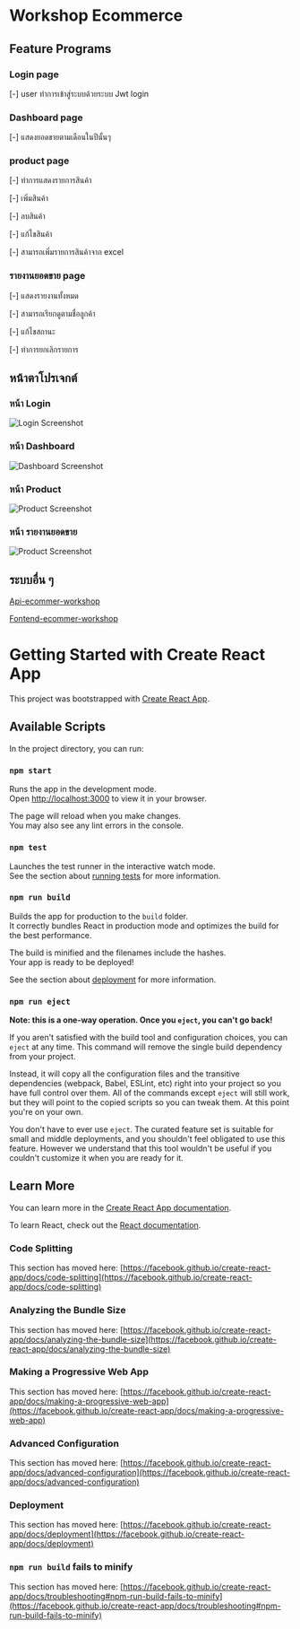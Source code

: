 # Workshop Ecommerce

## Feature Programs

### Login page 
[-] user ทำการเข้าสู่ระบบด้วยระบบ Jwt login

### Dashboard page
[-] แสดงยอดขายตามเดือนในปีนั้นๆ

### product page
[-] ทำการแสดงรายการสินค้า

[-] เพิ่มสินค้า

[-] ลบสินค้า

[-] แก้ไขสินค้า

[-] สามารถเพิ่มรายการสินค้าจาก excel

### รายงานยอดขาย page
[-] แสดงรายงานทั้งหมด

[-] สามารถเรียกดูตามชื่อลูกค้า

[-] แก้ไขสถานะ 

[-] ทำการยกเลิกรายการ
 
## หน้าตาโปรเจกต์

### หน้า Login
![Login Screenshot](./src/assets/Screenshot%202025-07-14%20110312.png)

### หน้า Dashboard
![Dashboard Screenshot](./src/assets/Screenshot%202025-07-14%20111733.png)

### หน้า Product
![Product Screenshot](./src/assets/Screenshot%202025-07-14%20111804.png)

### หน้า รายงานยอดขาย
![Product Screenshot](./src/assets/Screenshot%202025-07-14%20111839.png)

## ระบบอื่น ๆ

[Api-ecommer-workshop](https://github.com/Phenphet/Api-ecommer-workshop)

[Fontend-ecommer-workshop ](https://github.com/Phenphet/Fontend-ecommer-workshop)



# Getting Started with Create React App

This project was bootstrapped with [Create React App](https://github.com/facebook/create-react-app).

## Available Scripts

In the project directory, you can run:

### `npm start`

Runs the app in the development mode.\
Open [http://localhost:3000](http://localhost:3000) to view it in your browser.

The page will reload when you make changes.\
You may also see any lint errors in the console.

### `npm test`

Launches the test runner in the interactive watch mode.\
See the section about [running tests](https://facebook.github.io/create-react-app/docs/running-tests) for more information.

### `npm run build`

Builds the app for production to the `build` folder.\
It correctly bundles React in production mode and optimizes the build for the best performance.

The build is minified and the filenames include the hashes.\
Your app is ready to be deployed!

See the section about [deployment](https://facebook.github.io/create-react-app/docs/deployment) for more information.

### `npm run eject`

**Note: this is a one-way operation. Once you `eject`, you can't go back!**

If you aren't satisfied with the build tool and configuration choices, you can `eject` at any time. This command will remove the single build dependency from your project.

Instead, it will copy all the configuration files and the transitive dependencies (webpack, Babel, ESLint, etc) right into your project so you have full control over them. All of the commands except `eject` will still work, but they will point to the copied scripts so you can tweak them. At this point you're on your own.

You don't have to ever use `eject`. The curated feature set is suitable for small and middle deployments, and you shouldn't feel obligated to use this feature. However we understand that this tool wouldn't be useful if you couldn't customize it when you are ready for it.

## Learn More

You can learn more in the [Create React App documentation](https://facebook.github.io/create-react-app/docs/getting-started).

To learn React, check out the [React documentation](https://reactjs.org/).

### Code Splitting

This section has moved here: [https://facebook.github.io/create-react-app/docs/code-splitting](https://facebook.github.io/create-react-app/docs/code-splitting)

### Analyzing the Bundle Size

This section has moved here: [https://facebook.github.io/create-react-app/docs/analyzing-the-bundle-size](https://facebook.github.io/create-react-app/docs/analyzing-the-bundle-size)

### Making a Progressive Web App

This section has moved here: [https://facebook.github.io/create-react-app/docs/making-a-progressive-web-app](https://facebook.github.io/create-react-app/docs/making-a-progressive-web-app)

### Advanced Configuration

This section has moved here: [https://facebook.github.io/create-react-app/docs/advanced-configuration](https://facebook.github.io/create-react-app/docs/advanced-configuration)

### Deployment

This section has moved here: [https://facebook.github.io/create-react-app/docs/deployment](https://facebook.github.io/create-react-app/docs/deployment)

### `npm run build` fails to minify

This section has moved here: [https://facebook.github.io/create-react-app/docs/troubleshooting#npm-run-build-fails-to-minify](https://facebook.github.io/create-react-app/docs/troubleshooting#npm-run-build-fails-to-minify)
